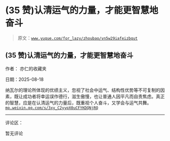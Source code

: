# (35 赞)认清运气的力量，才能更智慧地奋斗

> 原文：[`www.yuque.com/for_lazy/zhoubao/vn5w29iafeizbqut`](https://www.yuque.com/for_lazy/zhoubao/vn5w29iafeizbqut)

## (35 赞)认清运气的力量，才能更智慧地奋斗

作者： 亦仁的收藏夹

日期：2025-08-18

纳瓦尔的理论所体现的优绩主义，忽视了社会中运气、结构性优势等不可复制的因素，既让成功者将幸运误作德行，滋生傲慢，也让普通人因平凡而自责焦虑。真正的智慧，应是在认清运气的力量后，既重视个人奋斗，又学会与运气共舞。 [`mp.weixin.qq.com/s/3xy_C2yypX0uCFYKDQNjRQ`](https://mp.weixin.qq.com/s/3xy_C2yypX0uCFYKDQNjRQ)

* * *

评论区：

暂无评论